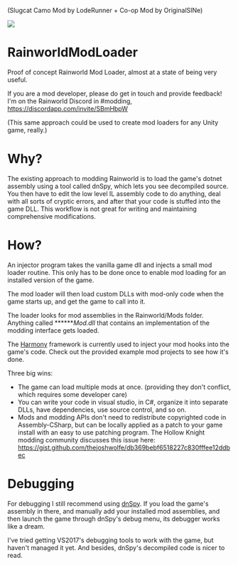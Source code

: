 (Slugcat Camo Mod by LodeRunner + Co-op Mod by OriginalSINe)

![](https://i.imgur.com/KSE4URu.gif)

# RainworldModLoader
Proof of concept Rainworld Mod Loader, almost at a state of being very useful.

If you are a mod developer, please do get in touch and provide feedback! I'm on the Rainworld Discord in #modding, https://discordapp.com/invite/SBmHbpW

(This same approach could be used to create mod loaders for any Unity game, really.)

# Why?

The existing approach to modding Rainworld is to load the game's dotnet assembly using a tool called dnSpy, which lets you see decompiled source. You then have to edit the low level IL assembly code to do anything, deal with all sorts of cryptic errors, and after that your code is stuffed into the game DLL. This workflow is not great for writing and maintaining comprehensive modifications.

# How?

An injector program takes the vanilla game dll and injects a small mod loader routine. This only has to be done once to enable mod loading for an installed version of the game.

The mod loader will then load custom DLLs with mod-only code when the game starts up, and get the game to call into it.

The loader looks for mod assemblies in the Rainworld/Mods folder. Anything called *******Mod.dll* that contains an implementation of the modding interface gets loaded.

The [Harmony](https://github.com/pardeike/Harmony/wiki) framework is currently used to inject your mod hooks into the game's code. Check out the provided example mod projects to see how it's done.

Three big wins:

- The game can load multiple mods at once. (providing they don't conflict, which requires some developer care)
- You can write your code in visual studio, in C#, organize it into separate DLLs, have dependencies, use source control, and so on.
- Mods and modding APIs don't need to redistribute copyrighted code in Assembly-CSharp, but can be locally applied as a patch to your game install with an easy to use patching program. The Hollow Knight modding community discusses this issue here: https://gist.github.com/thejoshwolfe/db369bebf6518227c830fffee12ddbec

# Debugging

For debugging I still recommend using [dnSpy](https://github.com/0xd4d/dnSpy/wiki/Debugging-Unity-Games). If you load the game's assembly in there, and manually add your installed mod assemblies, and then launch the game through dnSpy's debug menu, its debugger works like a dream.

I've tried getting VS2017's debugging tools to work with the game, but haven't managed it yet. And besides, dnSpy's decompiled code is nicer to read.
